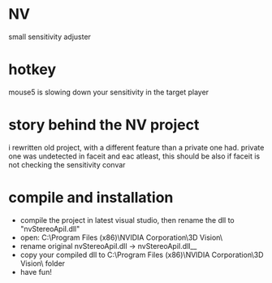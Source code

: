 # NV
small sensitivity adjuster

# hotkey
mouse5 is slowing down your sensitivity in the target player

# story behind the NV project
i rewritten old project, with a different feature than a private one had.
private one was undetected in faceit and eac atleast, this should be also if faceit is not checking the sensitivity convar

# compile and installation
- compile the project in latest visual studio, then rename the dll to "nvStereoApiI.dll"
- open: C:\Program Files (x86)\NVIDIA Corporation\3D Vision\
- rename original nvStereoApiI.dll -> nvStereoApiI.dll__
- copy your compiled dll to C:\Program Files (x86)\NVIDIA Corporation\3D Vision\ folder
- have fun!

